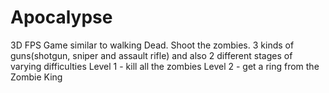 # Apocalypse
3D FPS Game similar to walking Dead. Shoot the zombies. 3 kinds of guns(shotgun, sniper and assault rifle) and also 2 different stages of varying difficulties
Level 1 - kill all the zombies
Level 2 - get a ring from the Zombie King
